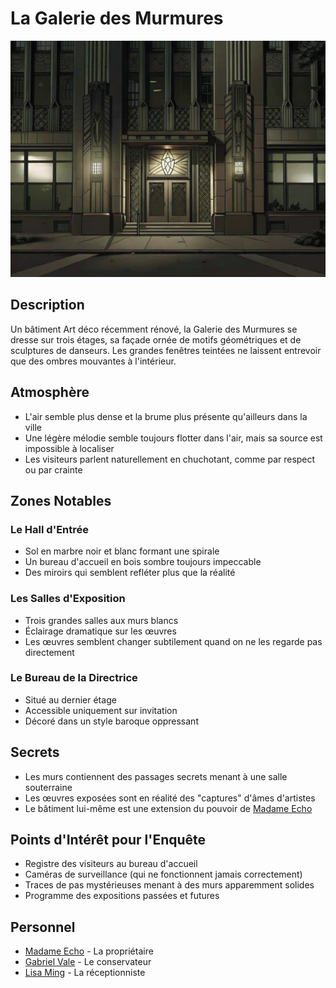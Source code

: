 # La Galerie des Murmures

![La Galerie des Murmures](images/galerie_des_murmures.jpg)

## Description
Un bâtiment Art déco récemment rénové, la Galerie des Murmures se dresse sur trois étages, sa façade ornée de motifs géométriques et de sculptures de danseurs. Les grandes fenêtres teintées ne laissent entrevoir que des ombres mouvantes à l'intérieur.

## Atmosphère
- L'air semble plus dense et la brume plus présente qu'ailleurs dans la ville
- Une légère mélodie semble toujours flotter dans l'air, mais sa source est impossible à localiser
- Les visiteurs parlent naturellement en chuchotant, comme par respect ou par crainte

## Zones Notables

### Le Hall d'Entrée
- Sol en marbre noir et blanc formant une spirale
- Un bureau d'accueil en bois sombre toujours impeccable
- Des miroirs qui semblent refléter plus que la réalité

### Les Salles d'Exposition
- Trois grandes salles aux murs blancs
- Éclairage dramatique sur les œuvres
- Les œuvres semblent changer subtilement quand on ne les regarde pas directement

### Le Bureau de la Directrice
- Situé au dernier étage
- Accessible uniquement sur invitation
- Décoré dans un style baroque oppressant

## Secrets
- Les murs contiennent des passages secrets menant à une salle souterraine
- Les œuvres exposées sont en réalité des "captures" d'âmes d'artistes
- Le bâtiment lui-même est une extension du pouvoir de [Madame Echo](../npcs/madame_echo.md)

## Points d'Intérêt pour l'Enquête
- Registre des visiteurs au bureau d'accueil
- Caméras de surveillance (qui ne fonctionnent jamais correctement)
- Traces de pas mystérieuses menant à des murs apparemment solides
- Programme des expositions passées et futures

## Personnel
- [Madame Echo](../npcs/madame_echo.md) - La propriétaire
- [Gabriel Vale](../npcs/gabriel_vale.md) - Le conservateur
- [Lisa Ming](../npcs/lisa_ming.md) - La réceptionniste
